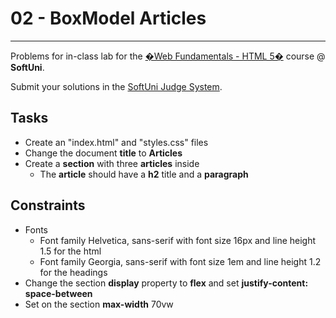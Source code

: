 # 02 - BoxModel Articles
------
Problems for in-class lab for the [�Web Fundamentals - HTML 5�](https://softuni.bg/trainings/2265/web-fundamentals-html5-january-2019/) course @ **SoftUni**.

Submit your solutions in the [SoftUni Judge System](https://judge.softuni.bg/Contests/1236/Flexbox).

## Tasks
* Create an "index.html" and "styles.css" files
* Change the document **title** to **Articles**
* Create a **section** with three **articles** inside
    * The **article** should have a **h2** title and a **paragraph**

## Constraints
* Fonts
    * Font family Helvetica, sans-serif with font size 16px and line height 1.5 for the html
    * Font family Georgia, sans-serif with font size 1em and line height 1.2 for the headings
* Change the section **display** property to **flex** and set **justify-content: space-between**
* Set on the section **max-width** 70vw